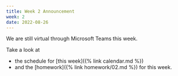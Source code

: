 ```yaml
---
title: Week 2 Announcement
week: 2
date: 2022-08-26
---
```


We are still virtual through Microsoft Teams this week. 

Take a look at 
- the schedule for [this week]({% link calendar.md %})
- and the [homework]({% link homework/02.md %}) for this week. 

